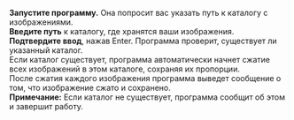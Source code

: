 <b>Запустите программу.</b> Она попросит вас указать путь к каталогу с изображениями.<br>
<b>Введите путь</b> к каталогу, где хранятся ваши изображения.<br>
<b>Подтвердите ввод</b>, нажав Enter. Программа проверит, существует ли указанный каталог.<br>
Если каталог существует, программа автоматически начнет сжатие всех изображений в этом каталоге, сохраняя их пропорции.<br>
После сжатия каждого изображения программа выведет сообщение о том, что изображение сжато и сохранено.<br>
<b>Примечание:</b> Если каталог не существует, программа сообщит об этом и завершит работу.
